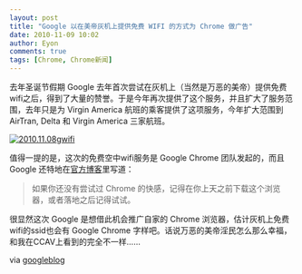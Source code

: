 ```yaml
---
layout: post
title: "Google 以在美帝灰机上提供免费 WIFI 的方式为 Chrome 做广告"
date: 2010-11-09 10:02
author: Eyon
comments: true
tags: [Chrome, Chrome新闻]
---
```

去年圣诞节假期 Google 去年首次尝试在灰机上（当然是万恶的美帝）提供免费wifi之后，得到了大量的赞誉。于是今年再次提供了这个服务，并且扩大了服务范围，去年只是为 Virgin America 航班的乘客提供了这项服务，今年扩大范围到 AirTran, Delta 和 Virgin America 三家航班。

<a href="http://img.chromi.org/2010/11/2010.11.08gwifi.jpg">![](http://img.chromi.org/2010/11/2010.11.08gwifi.jpg "2010.11.08gwifi")</a>

值得一提的是，这次的免费空中wifi服务是 Google Chrome 团队发起的，而且 Google 还特地在[官方博客](http://googleblog.blogspot.com/2010/11/happy-holidays-from-google-chrome-free.html)里写道：



>如果你还没有尝试过 Chrome 的快感，记得在你上天之前下载这个浏览器，或者落地之后记得试试。



很显然这次 Google 是想借此机会推广自家的 Chrome 浏览器，估计灰机上免费wifi的ssid也会有 Google Chrome 字样吧。话说万恶的美帝淫民怎么那么幸福，和我在CCAV上看到的完全不一样……

via [googleblog](http://googleblog.blogspot.com/2010/11/happy-holidays-from-google-chrome-free.html)
